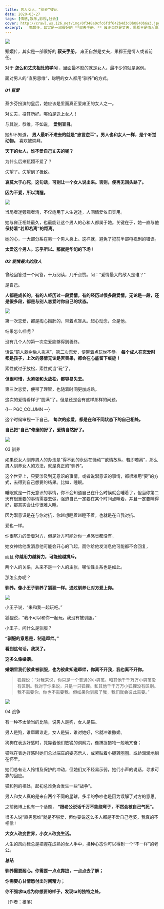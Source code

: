 ```yaml
---
title: 男人女人，“驯养”彼此
date: 2020-03-27
tags: [情感,娱乐,影视,社会]
cover: http://crawl.ws.126.net/img/0f348a0cfc6fdf642b4d3d0b0840b6a3.jpg
excerpt:   甄嬛传，其实是一部很好的 **驭夫手册。** 雍正自然是丈夫，果郡王是情人或者前任。对于 
---
```

![](http://crawl.ws.126.net/img/0f348a0cfc6fdf642b4d3d0b0840b6a3.jpg)  

甄嬛传，其实是一部很好的 **驭夫手册。** 雍正自然是丈夫，果郡王是情人或者前任。

对于 **怎么和丈夫相处的学问** ，里面最不缺的就是女人，最不少的就是案例。

面对男人的“直男思维”，聪明的女人都用“驯养”的方式。

##### 01 盲爱

蔡少芬扮演的皇后，她应该是里面真正爱雍正的女人之一。

对丈夫，投其所好。哪怕是送上女人！

与其说，恭维。不如说， **爱到盲目。**

她却不知道， **男人最听不进去的就是“忠言逆耳”。男人也和女人一样，是个听觉动物。** 喜欢被崇拜。

**天下的女人，谁不爱自己丈夫的呢？**

为什么后来甄嬛不爱了？

失望了。失望到了极致。

**哀莫大于心死，这句话，可别让一个女人说出来。否则，便再无回头路了。**

**因为不爱，所以清醒。**

![](http://crawl.ws.126.net/img/f5de31d8b11155266924b4b27b84efed.jpg)  

当局者迷旁观者清，不仅适用于人生迷途，人间情爱依旧实用。

她与雍正相处最久，也最能让这个男人的心和人都属于她。关键在于，她一直与他 **保持着“若即若离”的距离。**

她的心，一大部分系在另一个男人身上。这样就，避免了犯前半部电视剧的错误。

**太爱这个男人。忘乎所以。那就是华妃的下场！**

##### 02 爱情最大的敌人

曾经回答过一个问答，十万阅读，几千点赞。问：“爱情最大的敌人是谁？”

是自己。

**人都是成长的，有的人经历过一段爱情，有的经历过很多段爱情，无论是一段，还是很多段，都是与别人恋爱时你自己的状态。**

![](http://crawl.ws.126.net/img/ce2af7069d8150238dc3f7ff737646ef.jpg)  

第一次恋爱，都是掏心掏肺的，带着点盲从。起心动念，全是他。

结果怎么样呢？

没有几个人的第一次恋爱能够得到善终。

话说“前人栽树后人乘凉”，第二次恋爱，便带着点玩世不恭。 **每个成人在恋爱时都是孩子，上次的感情无论是否善果，都会在心底留下痕迹！**

索性就过于放松，索性就当“玩”了。

**但很可惜，太紧张和太放松，都容易失去。**

第三次恋爱，便带了理智，也随着时间更加成熟。

这次的爱情看样子“圆满”了。但是还是会有这样那样的问题。

{!-- PGC_COLUMN --}

这个时候审视一下自己， **每次的恋爱，都是在和不同状态下的自己相处。**

**自己把“自己”修磨的好了，爱情自然好了。**

![](http://crawl.ws.126.net/img/ff53221bee6e9c3b3cfebc56f901f883.jpg)  

03 驯养

如果说女人驯养男人的办法是“得不到的永远在骚动”“欲情故纵、若即若离”，那么男人驯养女人的方法，就是真正的“驯养”。

这个世界上，只要涉及到无意识的事情，或者说潜意识的事情，都很难用“要”的方式，去得到自己想要的结果。比如，睡眠。

睡眠就是一件无意识的事情，你不会知道自己在什么时候就会睡着了，但当你第二天有很重要的事情需要去做，强迫自己一定要在某个时间点睡着，并且一定要睡得好，那其实会让你很难入睡。

因为潜意识是在与你对抗，你越想睡着越睡不着，也就是在自我对抗。

爱也一样。

你很努力的爱着对方，但是对方可能对你一点感觉都没有，

她女神给他发消息他可能会开心的飞起，而你给他发消息他可能都不会回复，

而且 **你越用力越努力，可能他越排斥。**

两个人的关系，从来不是一个人的主张，哪怕性关系也是如此。

那怎么办呢？

**驯养。像小王子驯养了狐狸一样。通过驯养让对方爱上你。**

![](http://crawl.ws.126.net/img/17a47d4d22b8cacf8a5a3e8344424391.jpg)  

小王子说，“来和我一起玩吧。”

狐狸说，“我不可以和你一起玩。我没有被驯服。”

小王子，问什么是驯服？

**“驯服的意思是，制造牵绊。”**

**看到这句话，我哭了。**

**这多么像婚姻。**

**婚姻里我们彼此被驯服，也为彼此知道牵绊，你离不开我，我也离不开你。**

>
> 狐狸说：“对我来说，你只是一个普通的小男孩。和其他千千万万小男孩没有区别。我对于你来说，只是一只狐狸。和其他千千万万小狐狸没有区别。我不需要你，你也不需要我。但如果你驯服了我，我们就会彼此需要。”

![](http://crawl.ws.126.net/img/8d9f46fcfec48560994230f50f5b3977.jpg)  

04 战争

有一种不太恰当的比喻，说男人是狗，女人是猫。

男人是狗，谁牵跟谁走。女人是猫，谁对她好，它就冲谁撒娇。

狗狗在表达好感时，凭靠着他们敏锐的洞察力，像捕捉猎物一般地亢奋；

猫咪在表达好感时她们总以端庄的姿态示人，或紧贴着小腿转圈圈、或娇滴滴地躺在怀里。

她们总有让人怜惜及保护的冲动，但她们又不轻易示弱，她们小声的说话，寻求可靠的回应。

猫和狗的相处，起初总难免会发生一些“战争”。

男人和女人真的是来自两个不同的星球，多半的争吵也是因为误解了对方的意思。

之前微博上也有一个话题， **“跟老公说话千万不能绕弯子，不然会被自己气死”。**

很多人说“直男思维”就是不够爱，但你要说这么多人都是不爱自己老婆，我真的不相信！

**大女人改变世界，小女人改变生活。**

人生的风向标总是把握在成熟的女人手中，换种心态你可以得到一个“不一样”的老公。

**总结**

**驯养需要耐心。你需要一点点靠拢，一点点去了解；**

**你需要心甘情愿付出时间精力；**

**你不强求ta成为你想要的样子，发现ta的独特之处。**

（作者：墨落）

